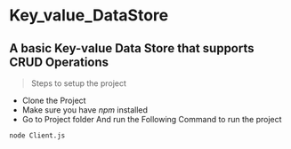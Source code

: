 # Key_value_DataStore
## A basic Key-value Data Store that supports CRUD Operations 

> Steps to setup the project
* Clone the Project
* Make sure you have *npm* installed  
* Go to Project folder And run the Following Command to run the project
 ```
 node Client.js
 ```
